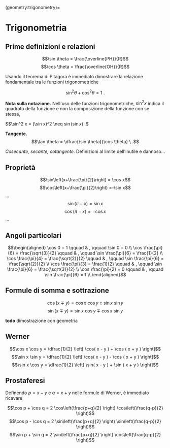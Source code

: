 (geometry:trigonometry)=
# Trigonometria

## Prime definizioni e relazioni

$$\sin \theta = \frac{\overline{PH}}{R}$$
$$\cos \theta = \frac{\overline{OH}}{R}$$

Usando il teorema di Pitagora è immediato dimostrare la relazione fondamentale tra le funzioni trigonometriche

$$\sin^2 \theta + \cos^2 \theta = 1 \ .$$

**Nota sulla notazione.** Nell'uso delle funzioni trigonometriche, $\sin^2 x$ indica il quadrato della funzione e non la composizione della funzione con se stessa,

$$\sin^2 x = (\sin x)^2 \neq $\sin( \sin x) \ .$$

**Tangente.** $$\tan \theta = \dfrac{\sin \theta}{\cos \theta} \ .$$

*Cosecante, secante, cotangente.* Definizioni al limite dell'inutile e dannoso...

## Proprietà
$$\sin\left(x+\frac{\pi}{2}\right) = \cos x$$
$$\cos\left(x+\frac{\pi}{2}\right) =-\sin x$$
...
$$\sin(\pi - x) = \sin x$$
$$\cos(\pi - x) =-\cos x$$
...

## Angoli particolari
$$\begin{aligned}
\cos 0 = 1                              \qquad & , \qquad \sin 0 = 0 \\
\cos \frac{\pi}{6} = \frac{\sqrt{3}}{2} \qquad & , \qquad \sin \frac{\pi}{6} = \frac{1}{2}        \\
\cos \frac{\pi}{4} = \frac{\sqrt{2}}{2} \qquad & , \qquad \sin \frac{\pi}{6} = \frac{\sqrt{2}}{2} \\
\cos \frac{\pi}{3} = \frac{1}{2}        \qquad & , \qquad \sin \frac{\pi}{6} = \frac{\sqrt{3}}{2} \\
\cos \frac{\pi}{2} = 0                  \qquad & , \qquad \sin \frac{\pi}{6} = 1 \\
\end{aligned}$$

## Formule di somma e sottrazione

$$\cos ( x \mp y ) = \cos x \ \cos y \pm \sin x \ \sin y$$
$$\sin ( x \mp y ) = \sin x \ \cos y \mp \cos x \ \sin y$$

**todo** dimostrazione con geometria

## Werner

$$\cos x \cos y = \dfrac{1}{2} \left[ \cos( x - y ) + \cos ( x + y ) \right]$$
$$\sin x \sin y = \dfrac{1}{2} \left[ \cos( x - y ) - \cos ( x + y ) \right]$$
$$\sin x \cos y = \dfrac{1}{2} \left[ \sin( x - y ) + \sin ( x + y ) \right]$$

## Prostaferesi

Definendo $p = x-y$ e $q = x+y$ nelle formule di Werner, è immediato ricavare

$$\cos p + \cos q = 2 \cos\left(\frac{p+q}{2} \right) \cos\left(\frac{q-p}{2} \right)$$
$$\cos p - \cos q = 2 \sin\left(\frac{p+q}{2} \right) \sin\left(\frac{q-p}{2} \right)$$
$$\sin p + \sin q = 2 \sin\left(\frac{p+q}{2} \right) \cos\left(\frac{q-p}{2} \right)$$









